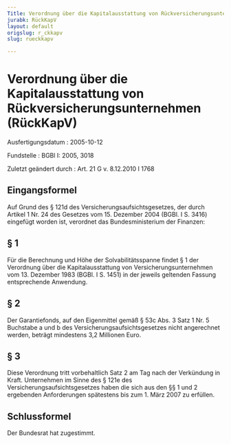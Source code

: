 ```yaml
---
Title: Verordnung über die Kapitalausstattung von Rückversicherungsunternehmen
jurabk: RückKapV
layout: default
origslug: r_ckkapv
slug: rueckkapv

---
```


# Verordnung über die Kapitalausstattung von Rückversicherungsunternehmen (RückKapV)

Ausfertigungsdatum
:   2005-10-12

Fundstelle
:   BGBl I: 2005, 3018

Zuletzt geändert durch
:   Art. 21 G v. 8.12.2010 I 1768


## Eingangsformel

Auf Grund des § 121d des Versicherungsaufsichtsgesetzes, der durch
Artikel 1 Nr. 24 des Gesetzes vom 15. Dezember 2004 (BGBl. I S. 3416)
eingefügt worden ist, verordnet das Bundesministerium der Finanzen:


## § 1

Für die Berechnung und Höhe der Solvabilitätsspanne findet § 1 der
Verordnung über die Kapitalausstattung von Versicherungsunternehmen
vom 13. Dezember 1983 (BGBl. I S. 1451) in der jeweils geltenden
Fassung entsprechende Anwendung.


## § 2

Der Garantiefonds, auf den Eigenmittel gemäß § 53c Abs. 3 Satz 1 Nr. 5
Buchstabe a und b des Versicherungsaufsichtsgesetzes nicht angerechnet
werden, beträgt mindestens 3,2 Millionen Euro.


## § 3

Diese Verordnung tritt vorbehaltlich Satz 2 am Tag nach der Verkündung
in Kraft. Unternehmen im Sinne des § 121e des
Versicherungsaufsichtsgesetzes haben die sich aus den §§ 1 und 2
ergebenden Anforderungen spätestens bis zum 1. März 2007 zu erfüllen.


## Schlussformel

Der Bundesrat hat zugestimmt.

